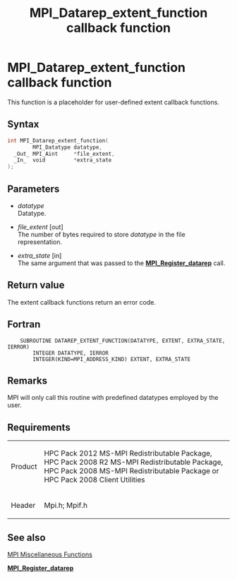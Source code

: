 ﻿---
title: MPI_Datarep_extent_function callback function
TOCTitle: MPI_Datarep_extent_function callback function
ms:assetid: 0a58ab96-146a-42af-871c-0acbd21df042
ms:mtpsurl: https://msdn.microsoft.com/en-us/library/Dn473289(v=VS.85)
ms:contentKeyID: 59360835
ms.date: 03/28/2018
mtps_version: v=VS.85
f1_keywords:
- DATAREP_EXTENT_FUNCTION
- mpi/DATAREP_EXTENT_FUNCTION
- mpi/MPI_Datarep_extent_function
- MPI_Datarep_extent_function
- mpif/DATAREP_EXTENT_FUNCTION
- mpif/MPI_Datarep_extent_function
dev_langs:
- C++
- C
---

# MPI\_Datarep\_extent\_function callback function

This function is a placeholder for user-defined extent callback functions.

## Syntax

``` c++
int MPI_Datarep_extent_function(
        MPI_Datatype datatype,
  _Out_ MPI_Aint     *file_extent,
  _In_  void         *extra_state
);
```

## Parameters

  - *datatype*  
    Datatype.

  - *file\_extent* \[out\]  
    The number of bytes required to store *datatype* in the file representation.

  - *extra\_state* \[in\]  
    The same argument that was passed to the [**MPI\_Register\_datarep**](mpi-register-datarep-function.md) call.

## Return value

The extent callback functions return an error code.

## Fortran

``` FORTRAN
    SUBROUTINE DATAREP_EXTENT_FUNCTION(DATATYPE, EXTENT, EXTRA_STATE, IERROR)
        INTEGER DATATYPE, IERROR
        INTEGER(KIND=MPI_ADDRESS_KIND) EXTENT, EXTRA_STATE
```

## Remarks

MPI will only call this routine with predefined datatypes employed by the user.

## Requirements

<table>
<colgroup>
<col/>
<col/>
</colgroup>
<tbody>
<tr class="odd">
<td><p>Product</p></td>
<td><p>HPC Pack 2012 MS-MPI Redistributable Package, HPC Pack 2008 R2 MS-MPI Redistributable Package, HPC Pack 2008 MS-MPI Redistributable Package or HPC Pack 2008 Client Utilities</p></td>
</tr>
<tr class="even">
<td><p>Header</p></td>
<td>Mpi.h;
Mpif.h</td>
</tr>
</tbody>
</table>


## See also

[MPI Miscellaneous Functions](mpi-miscellaneous-functions.md)

[**MPI\_Register\_datarep**](mpi-register-datarep-function.md)

